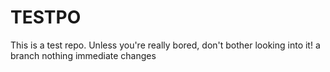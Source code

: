 # TESTPO
This is a test repo. Unless you're really bored, don't bother looking into it! 
a branch nothing 
immediate changes
